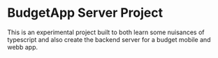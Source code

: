# BudgetApp Server Project

This is an experimental project built to both learn some nuisances of typescript and also create the backend server for a budget mobile and webb app.


